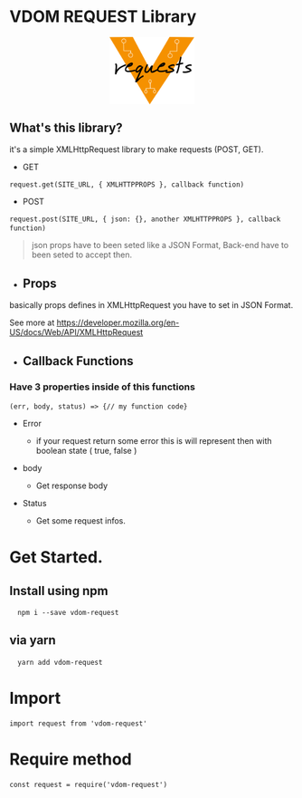 # VDOM REQUEST Library
<span style="display: flex; justify-content: center">
<img style="max-width: 150px;" title="VDOM Request" src="https://raw.githubusercontent.com/colligii/vdom-request/main/VDOM-request.png">
</span>

## What's this library?

it's a simple XMLHttpRequest library to make requests (POST, GET).

- GET
```
request.get(SITE_URL, { XMLHTTPPROPS }, callback function)
```
- POST
```
request.post(SITE_URL, { json: {}, another XMLHTTPPROPS }, callback function)
```

>json props have to been seted like a JSON Format, Back-end have to been seted to accept then.

- ## Props

basically props defines in XMLHttpRequest you have to set in JSON Format.

See more at <https://developer.mozilla.org/en-US/docs/Web/API/XMLHttpRequest>

- ## Callback Functions

### Have 3 properties inside of this functions

```
(err, body, status) => {// my function code}
```

- Error

  - if your request return some error this is will represent then with boolean state ( true, false )

- body

  - Get response body

- Status 

  - Get some request infos.

# Get Started.

## Install using npm 

```
  npm i --save vdom-request
```

## via yarn

```
  yarn add vdom-request
```

# Import

```
import request from 'vdom-request'
```

# Require method

```
const request = require('vdom-request')
```